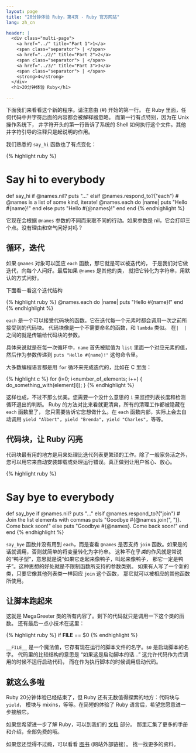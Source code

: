 ```yaml
---
layout: page
title: "20分钟体验 Ruby，第4页 - Ruby 官方网站"
lang: zh_cn

header: |
  <div class="multi-page">
    <a href="../" title="Part 1">1</a>
    <span class="separator"> | </span>
    <a href="../2/" title="Part 2">2</a>
    <span class="separator"> | </span>
    <a href="../3/" title="Part 3">3</a>
    <span class="separator"> | </span>
    <strong>4</strong>
  </div>
  <h1>20分钟体验 Ruby</h1>

---
```


下面我们来看看这个新的程序。请注意由 (#) 开始的第一行。 在 Ruby 里面，任何代码中井字符后面的内容都会被解释器忽略。
而第一行有点特别，因为在 Unix 操作系统下， 井字符开头的第一行告诉了系统的 Shell
如何执行这个文件。其他井字符引导的注释只是起说明的作用。

我们熟悉的 `say_hi` 函数也了有点变化：

{% highlight ruby %}
# Say hi to everybody
def say_hi
  if @names.nil?
    puts "..."
  elsif @names.respond_to?("each")
    # @names is a list of some kind, iterate!
    @names.each do |name|
      puts "Hello #{name}!"
    end
  else
    puts "Hello #{@names}!"
  end
end
{% endhighlight %}

它现在会根据 `@names` 参数的不同而采取不同的行动。如果参数是 nil，它会打印三个点。没有理由和空气问好对吗？

## 循环，迭代

如果 `@names` 对象可以回应 `each` 函数，那它就是可以被迭代的， 于是我们对它做迭代，向每个人问好。最后如果 `@names`
是其他的类， 就把它转化为字符串，用默认的方式问好。

下面看一看这个迭代结构

{% highlight ruby %}
@names.each do |name|
  puts "Hello #{name}!"
end
{% endhighlight %}

`each` 是一个可以接受代码块的函数。它在迭代每一个元素时都会调用一次之前所接受到的代码块。 代码块像是一个不需要命名的函数，和
`lambda` 类似。 在`|  |`之间的就是传输给代码块的参数。

具体来说就是在每一次循环中，`name` 首先被赋值为 `list` 里面一个对应元素的值， 然后作为参数传递到 `puts "Hello
#{name}!"` 这句命令里。

大多数编程语言都是用 `for` 循环来完成迭代的，比如在 C 里面：

{% highlight c %}
for (i=0; i<number_of_elements; i++)
{
  do_something_with(element[i]);
}
{% endhighlight %}

这样也成，不过不那么优美。您需要一个没什么意思的 `i` 来监控列表长度和检测循环退出的判断。 Ruby
的方法对比来看就更清爽，所有的清理工作都被隐藏在 `each` 函数里了， 您只需要告诉它您想做什么。在 `each`
函数内部，实际上会去自动调用 `yield "Albert"`，`yield "Brenda"`，`yield "Charles"`，等等。

## 代码块，让 Ruby 闪亮

代码块最有用的地方是用来处理比迭代列表更繁琐的工作。除了一般家务活之外， 您可以用它来自动安装卸载或处理运行错误。真正做到让用户省心、放心。

{% highlight ruby %}
# Say bye to everybody
def say_bye
  if @names.nil?
    puts "..."
  elsif @names.respond_to?("join")
    # Join the list elements with commas
    puts "Goodbye #{@names.join(", ")}.  Come back soon!"
  else
    puts "Goodbye #{@names}.  Come back soon!"
  end
end
{% endhighlight %}

`say_bye` 函数并没有用到 `each`，而是查看 `@names` 是否支持 `join`
函数。如果是的话就调用，否则就简单的将变量转化为字符串。
这种不在乎*类*的作风就是常说的“鸭子型”，意思就是说“如果它走起来像鸭子，叫起来像鸭子，
那它一定是鸭子”。这种思想的好处就是不限制函数所支持的参数类别。 如果有人写了一个新的类，只要它像其他列表类一样回应 `join` 这个函数，
那它就可以被相应的其他函数所使用。

## 让脚本跑起来

这就是 MegaGreeter 类的所有内容了。剩下的代码就只是调用一下这个类的函数。 还有最后一点小技术在这里：

{% highlight ruby %}
if __FILE__ == $0
{% endhighlight %}

`__FILE__` 是一个魔法值，它存有现在运行的脚本文件的名字。`$0` 是启动脚本的名字。 代码里的比较结构的意思是
“如果这是启动脚本的话...” 这允许代码作为库调用的时候不运行启动代码， 而在作为执行脚本的时候调用启动代码。

## 就这么多啦

Ruby 20分钟体验已经结束了，但 Ruby 还有无数值得探索的地方：代码块与 `yield`， 模块与 mixins，等等。在简短的体验了
Ruby 语言后，希望您愿意进一步接触它。

如果您希望进一步了解 Ruby，可以到我们的 [文档](/zh_cn/documentation/) 部分。
那里汇集了更多的手册和介绍，全部免费的哦。

如果您还觉得不过瘾，可以看看 [图书][1] (网站外部链接）。 找一找更多的资料。



[1]: http://www.ruby-doc.org/bookstore
